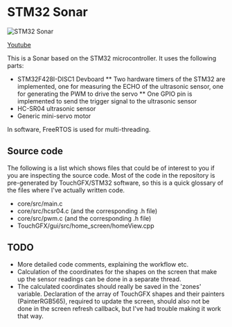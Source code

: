 # STM32 Sonar
![STM32 Sonar](https://i.imgur.com/Tw5jVzE.png)

[Youtube](https://www.youtube.com/watch?v=_OT8yEqTaM0)

This is a Sonar based on the STM32 microcontroller. It uses the following parts:
* STM32F428I-DISC1 Devboard
** Two hardware timers of the STM32 are implemented, one for measuring the ECHO of the ultrasonic sensor, one for generating the PWM to drive the servo
** One GPIO pin is implemented to send the trigger signal to the ultrasonic sensor
* HC-SR04 ultrasonic sensor
* Generic mini-servo motor

In software, FreeRTOS is used for multi-threading.

## Source code

The following is a list which shows files that could be of interest to you if you are inspecting the source code. Most of the code in the repository is pre-generated by TouchGFX/STM32 software, so this is a quick glossary of the files where I've actually written code.
* core/src/main.c
* core/src/hcsr04.c (and the corresponding .h file)
* core/src/pwm.c (and the corresponding .h file)
* TouchGFX/gui/src/home_screen/homeView.cpp

## TODO

* More detailed code comments, explaining the workflow etc.
* Calculation of the coordinates for the shapes on the screen that make up the sensor readings can be done in a separate thread. 
* The calculated coordinates should really be saved in the 'zones' variable. Declaration of the array of TouchGFX shapes and their painters (PainterRGB565), required to update the screen, should also not be done in the screen refresh callback, but I've had trouble making it work that way.
